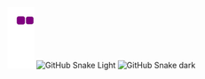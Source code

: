 ![snake gif](https://github.com/PeedroHenriquee/PeedroHenriquee/blob/output/github-contribution-grid-snake.gif)
![GitHub Snake Light](github-snake.svg#gh-light-mode-only)
![GitHub Snake dark](github-snake-dark.svg#gh-dark-mode-only)
